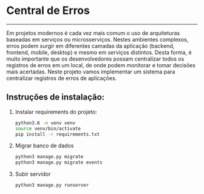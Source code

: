 # Central de Erros
----

Em projetos modernos é cada vez mais comum o uso de arquiteturas baseadas em serviços ou microsserviços. Nestes ambientes complexos, erros podem surgir em diferentes camadas da aplicação (backend, frontend, mobile, desktop) e mesmo em serviços distintos. Desta forma, é muito importante que os desenvolvedores possam centralizar todos os registros de erros em um local, de onde podem monitorar e tomar decisões mais acertadas. Neste projeto vamos implementar um sistema para centralizar registros de erros de aplicações.


## Instruções de instalação:

1. Instalar requirements do projeto:

    ```bash
    python3.6 -m venv venv
    source venv/bin/activate
    pip install -r requirements.txt
    ```

2. Migrar banco de dados

    <!-- python3 manage.py makemigrations api -->
    ```bash
    python3 manage.py migrate
    python3 manage.py migrate events
    ```

2. Subir servidor

    ```bash
    python3 manage.py runserver
    ```

